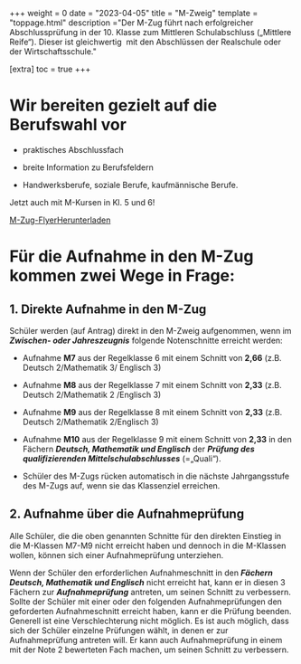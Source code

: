 +++
weight = 0
date = "2023-04-05"
title = "M-Zweig"
template = "toppage.html"
description ="Der M-Zug führt nach erfolgreicher Abschlussprüfung in der 10. Klasse zum Mittleren Schulabschluss („Mittlere Reife“). Dieser ist gleichwertig  mit den Abschlüssen der Realschule oder der Wirtschaftsschule."

[extra]
toc = true
+++

# Wir bereiten gezielt auf die Berufswahl vor

- praktisches Abschlussfach

- breite Information zu Berufsfeldern

- Handwerksberufe, soziale Berufe, kaufmännische Berufe.

  

Jetzt auch mit M-Kursen in Kl. 5 und 6!

[M-Zug-Flyer](https://volksschule-partenkirchen.de/wp-content/uploads/GSMS_M-Zug-Flyer_Einzelseiten-Stand29-07-20.pdf)[Herunterladen](https://volksschule-partenkirchen.de/wp-content/uploads/GSMS_M-Zug-Flyer_Einzelseiten-Stand29-07-20.pdf)

  

# **Für die Aufnahme in den M-Zug kommen zwei Wege in Frage:**


## **1\. Direkte Aufnahme in den M-Zug**

Schüler werden (auf Antrag) direkt in den M-Zweig aufgenommen, wenn im _**Zwischen- oder Jahreszeugnis**_ folgende Notenschnitte erreicht werden:

  

- Aufnahme **M7** aus der Regelklasse 6 mit einem Schnitt von **2,66** (z.B. Deutsch 2/Mathematik 3/ Englisch 3)

- Aufnahme **M8** aus der Regelklasse 7 mit einem Schnitt von **2,33** (z.B. Deutsch 2/Mathematik 2 /Englisch 3)

- Aufnahme **M9** aus der Regelklasse 8 mit einem Schnitt von **2,33** (z.B. Deutsch 2/Mathematik 2/Englisch 3)

- Aufnahme **M10** aus der Regelklasse 9 mit einem Schnitt von **2,33** in den Fächern _**Deutsch, Mathematik und Englisch**_ der _**Prüfung des qualifizierenden Mittelschulabschlusses**_ (=„Quali“).

- Schüler des M-Zugs rücken automatisch in die nächste Jahrgangsstufe des M-Zugs auf, wenn sie das Klassenziel erreichen.

  

## **2\. Aufnahme über die Aufnahmeprüfung**

  

Alle Schüler, die die oben genannten Schnitte für den direkten Einstieg in die M-Klassen M7-M9 nicht erreicht haben und dennoch in die M-Klassen wollen, können sich einer Aufnahmeprüfung unterziehen.

Wenn der Schüler den erforderlichen Aufnahmeschnitt in den _**Fächern Deutsch, Mathematik und Englisch**_ nicht erreicht hat, kann er in diesen 3 Fächern zur _**Aufnahmeprüfung**_ antreten, um seinen Schnitt zu verbessern. Sollte der Schüler mit einer oder den folgenden Aufnahmeprüfungen den geforderten Aufnahmeschnitt erreicht haben, kann er die Prüfung beenden. Generell ist eine Verschlechterung nicht möglich. Es ist auch möglich, dass sich der Schüler einzelne Prüfungen wählt, in denen er zur Aufnahmeprüfung antreten will. Er kann auch Aufnahmeprüfung in einem mit der Note 2 bewerteten Fach machen, um seinen Schnitt zu verbessern.